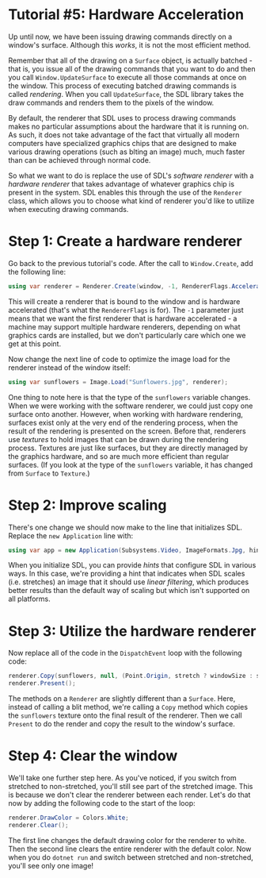 # Tutorial #5: Hardware Acceleration

Up until now, we have been issuing drawing commands directly on a window's surface. Although this _works_, it is not the most efficient method.

Remember that all of the drawing on a `Surface` object, is actually batched - that is, you issue all of the drawing commands that you want to do and then you call `Window.UpdateSurface` to execute all those commands at once on the window. This process of executing batched drawing commands is called _rendering_. When you call `UpdateSurface`, the SDL library takes the draw commands and renders them to the pixels of the window.

By default, the renderer that SDL uses to process drawing commands makes no particular assumptions about the hardware that it is running on. As such, it does not take advantage of the fact that virtually all modern computers have specialized graphics chips that are designed to make various drawing operations (such as blting an image) much, much faster than can be achieved through normal code.

So what we want to do is replace the use of SDL's _software renderer_ with a _hardware renderer_ that takes advantage of whatever graphics chip is present in the system. SDL enables this through the use of the `Renderer` class, which allows you to choose what kind of renderer you'd like to utilize when executing drawing commands.

# Step 1: Create a hardware renderer

Go back to the previous tutorial's code. After the call to `Window.Create`, add the following line:

```csharp
using var renderer = Renderer.Create(window, -1, RendererFlags.Accelerated);
```

This will create a renderer that is bound to the window and is hardware accelerated (that's what the `RendererFlags` is for). The `-1` parameter just means that we want the first renderer that is hardware accelerated - a machine may support multiple hardware renderers, depending on what graphics cards are installed, but we don't particularly care which one we get at this point.

Now change the next line of code to optimize the image load for the renderer instead of the window itself:

```csharp
using var sunflowers = Image.Load("Sunflowers.jpg", renderer);
```

One thing to note here is that the type of the `sunflowers` variable changes. When we were working with the software renderer, we could just copy one surface onto another. However, when working with hardware rendering, surfaces exist only at the very end of the rendering process, when the result of the rendering is presented on the screen. Before that, renderers use _textures_ to hold images that can be drawn during the rendering process. Textures are just like surfaces, but they are directly managed by the graphics hardware, and so are much more efficient than regular surfaces. (If you look at the type of the `sunflowers` variable, it has changed from `Surface` to `Texture`.)

# Step 2: Improve scaling

There's one change we should now make to the line that initializes SDL. Replace the `new Application` line with:

```csharp
using var app = new Application(Subsystems.Video, ImageFormats.Jpg, hints: new[] { (Hint.RenderScaleQuality, "1") });
```

When you initialize SDL, you can provide _hints_ that configure SDL in various ways. In this case, we're providing a hint that indicates when SDL scales (i.e. stretches) an image that it should use _linear filtering_, which produces better results than the default way of scaling but which isn't supported on all platforms.

# Step 3: Utilize the hardware renderer

Now replace all of the code in the `DispatchEvent` loop with the following code:

```csharp
renderer.Copy(sunflowers, null, (Point.Origin, stretch ? windowSize : sunflowers.Size));
renderer.Present();
```

The methods on a `Renderer` are slightly different than a `Surface`. Here, instead of calling a blit method, we're calling a `Copy` method which copies the `sunflowers` texture onto the final result of the renderer. Then we call `Present` to do the render and copy the result to the window's surface.

# Step 4: Clear the window

We'll take one further step here. As you've noticed, if you switch from stretched to non-stretched, you'll still see part of the stretched image. This is because we don't clear the renderer between each render. Let's do that now by adding the following code to the start of the loop:

```csharp
renderer.DrawColor = Colors.White;
renderer.Clear();
```

The first line changes the default drawing color for the renderer to white. Then the second line clears the entire renderer with the default color. Now when you do `dotnet run` and switch between stretched and non-stretched, you'll see only one image!